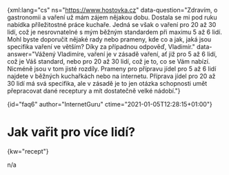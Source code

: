 
{xml:lang="cs" ns="https://www.hostovka.cz" data-question="Zdravím, o gastronomii a vaření už mám zájem nějakou dobu. Dostala se mi pod ruku nabídka příležitostné práce kuchaře. Jedná se však o vaření pro 20 až 30 lidí, což je nesrovnatelné s mým běžným standardem při maximu 5 až 6 lidí. Mohl byste doporučit nějaké rady nebo prameny, kde co a jak, jaká jsou specifika vaření ve větším? Díky za případnou odpověď, Vladimír." data-answer="Vážený Vladimíre, vaření je v zásadě vaření, ať již pro 5 až 6 lidí, což je Váš standard, nebo pro 20 až 30 lidí, což je to, co se Vám nabízí. Nicméně jsou v tom jisté rozdíly. Prameny pro přípravu jídel pro 5 až 6 lidí najdete v běžných kuchařkách nebo na internetu. Příprava jídel pro 20 až 30 lidí má svá specifika, ale v zásadě je to jen otázka schopnosti umět přepracovat dané receptury a mít dostatečně velké nádobí."}

{id="faq6" author="InternetGuru" ctime="2021-01-05T12:28:15+01:00"}

# Jak vařit pro více lidí?

{kw="recept"}

n/a

